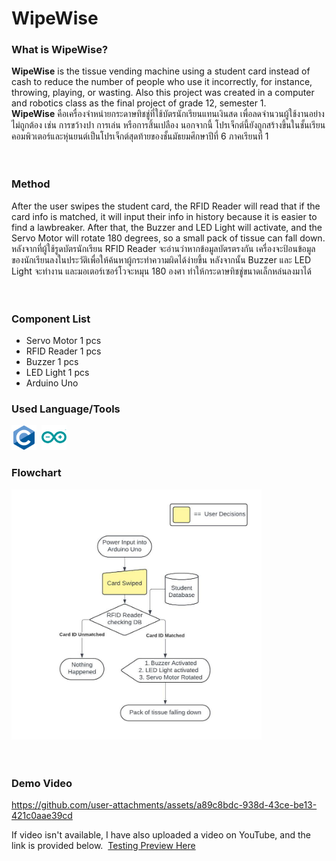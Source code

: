 # WipeWise

### What is WipeWise?
**WipeWise** is the tissue vending machine using a student card instead of cash to reduce the number of people who use it incorrectly, for instance, throwing, playing, or wasting. Also this project was created in a computer and robotics class as the final project of grade 12, semester 1.
<br>
**WipeWise** คือเครื่องจำหน่ายกระดาษทิชชู่ที่ใช้บัตรนักเรียนแทนเงินสด เพื่อลดจำนวนผู้ใช้งานอย่างไม่ถูกต้อง เช่น การขว้างปา การเล่น หรือการสิ้นเปลือง นอกจากนี้ โปรเจ็กต์นี้ยังถูกสร้างขึ้นในชั้นเรียนคอมพิวเตอร์และหุ่นยนต์เป็นโปรเจ็กต์สุดท้ายของชั้นมัธยมศึกษาปีที่ 6 ภาคเรียนที่ 1
<br>
<br>
<br>
### Method
After the user swipes the student card, the RFID Reader will read that if the card info is matched, it will input their info in history because it is easier to find a lawbreaker. After that, the Buzzer and LED Light will activate, and the Servo Motor will rotate 180 degrees, so a small pack of tissue can fall down.
<br>
หลังจากที่ผู้ใช้รูดบัตรนักเรียน RFID Reader จะอ่านว่าหากข้อมูลบัตรตรงกัน เครื่องจะป้อนข้อมูลของนักเรียนลงในประวัติเพื่อให้ค้นหาผู้กระทำความผิดได้ง่ายขึ้น หลังจากนั้น Buzzer และ LED Light จะทำงาน และมอเตอร์เซอร์โวจะหมุน 180 องศา ทำให้กระดาษทิชชู่ขนาดเล็กหล่นลงมาได้
<br>
<br>
<br>
### Component List
- Servo Motor 1 pcs
- RFID Reader 1 pcs
- Buzzer 1 pcs 
- LED Light 1 pcs
- Arduino Uno

### Used Language/Tools
<div>
  <img src="https://github.com/devicons/devicon/blob/master/icons/c/c-original.svg" title="C"width="40" height="40"/>&nbsp;
  <img src="https://github.com/devicons/devicon/blob/master/icons/arduino/arduino-original.svg" title="Arduino"width="40" height="40"/>&nbsp;</div>  
</div>

### Flowchart 
<div>
  <img src="./illustration/Flowchart.jpeg"  title="Flowchart"width="400" height="400"/>
</div>
<br>  

<br>  

### Demo Video

https://github.com/user-attachments/assets/a89c8bdc-938d-43ce-be13-421c0aae39cd

If video isn't available, I have also uploaded a video on YouTube, and the link is provided below. 
[Testing Preview Here](https://youtube.com/shorts/vR_VhIOKlVw)
